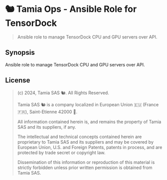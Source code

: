 # 🐿️ Tamia Ops - Ansible Role for TensorDock

> Ansible role to manage TensorDock CPU and GPU servers over API.

## Synopsis <a name="synopsis" />

Ansible role to manage TensorDock CPU and GPU servers over API.

## License <a name="license" />

> 
> (c) 2024, Tamia SAS 🐿️. All Rights Reserved.
> 
> Tamia SAS 🐿️ is a company localized in European Union 🇪🇺 (France 🇫🇷), Saint-Etienne 42000 💚. 
> 
> All information contained herein is, and remains the property of Tamia SAS and its suppliers, if any.
> 
> The intellectual and technical concepts contained herein are proprietary to Tamia SAS and its suppliers and
may be covered by European Union, U.S. and Foreign Patents, patents in process, and are protected by trade
secret or copyright law.
> 
> Dissemination of this information or reproduction of this material is strictly forbidden unless prior written
permission is obtained from Tamia SAS.
> 

